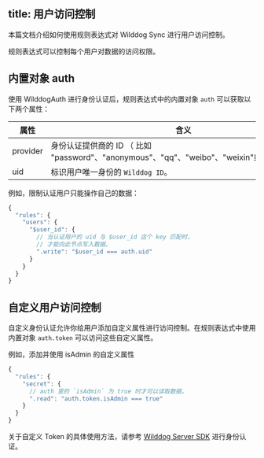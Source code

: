 title: 用户访问控制
---

本篇文档介绍如何使用规则表达式对 Wilddog Sync 进行用户访问控制。

规则表达式可以控制每个用户对数据的访问权限。


## 内置对象 auth

使用 WilddogAuth 进行身份认证后，规则表达式中的内置对象 `auth` 可以获取以下两个属性：

| 属性       | 含义                                       |
| -------- | ---------------------------------------- |
| provider | 身份认证提供商的 ID （ 比如 "password"、"anonymous"、"qq"、"weibo"、"weixin"或"weixinmp"）。 |
| uid      | 标识用户唯一身份的 `Wilddog ID`。                  |

例如，限制认证用户只能操作自己的数据：

```js
{
  "rules": {
    "users": {
      "$user_id": {
        // 当认证用户的 uid 与 $user_id 这个 key 匹配时，
        // 才能向此节点写入数据。
        ".write": "$user_id === auth.uid"
      }
    }
  }
}
```


## 自定义用户访问控制

自定义身份认证允许你给用户添加自定义属性进行访问控制。在规则表达式中使用内置对象 `auth.token` 可以访问这些自定义属性。

例如，添加并使用 isAdmin 的自定义属性

```js
{
  "rules": {
    "secret": {
      // auth 里的 `isAdmin` 为 true 时才可以读取数据。
      ".read": "auth.token.isAdmin === true"
    }
  }
}
```
关于自定义 Token 的具体使用方法，请参考 [Wilddog Server SDK](auth/Server/server.html) 进行身份认证。
